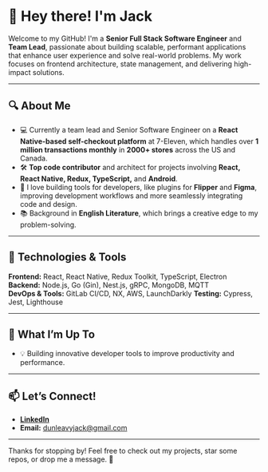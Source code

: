 # 👋 Hey there! I'm Jack

Welcome to my GitHub! I'm a **Senior Full Stack Software Engineer** and **Team Lead**, passionate about building scalable, performant applications that enhance user experience and solve real-world problems. My work focuses on frontend architecture, state management, and delivering high-impact solutions.

---

## 🔍 About Me  
- 💻 Currently a team lead and Senior Software Engineer on a **React Native-based self-checkout platform** at 7-Eleven, which handles over **1 million transactions monthly** in **2000+ stores** across the US and Canada.  
- 🛠️ **Top code contributor** and architect for projects involving **React, React Native, Redux, TypeScript,** and **Android**.  
- 🚀 I love building tools for developers, like plugins for **Flipper** and **Figma**, improving development workflows and more seamlessly integrating code and design.  
- 📚 Background in **English Literature**, which brings a creative edge to my problem-solving.

---

## 🔧 Technologies & Tools  
**Frontend:** React, React Native, Redux Toolkit, TypeScript, Electron  
**Backend:** Node.js, Go (Gin), Nest.js, gRPC, MongoDB, MQTT  
**DevOps & Tools:** GitLab CI/CD, NX, AWS, LaunchDarkly 
**Testing:** Cypress, Jest, Lighthouse  

---

## 🌟 What I’m Up To  
- 💡 Building innovative developer tools to improve productivity and performance.  
---

## 📫 Let’s Connect!  
- **[LinkedIn](https://www.linkedin.com/in/jackdunleavy/)**  
- **Email:** dunleavyjack@gmail.com  

---

Thanks for stopping by! Feel free to check out my projects, star some repos, or drop me a message. 🚀  

